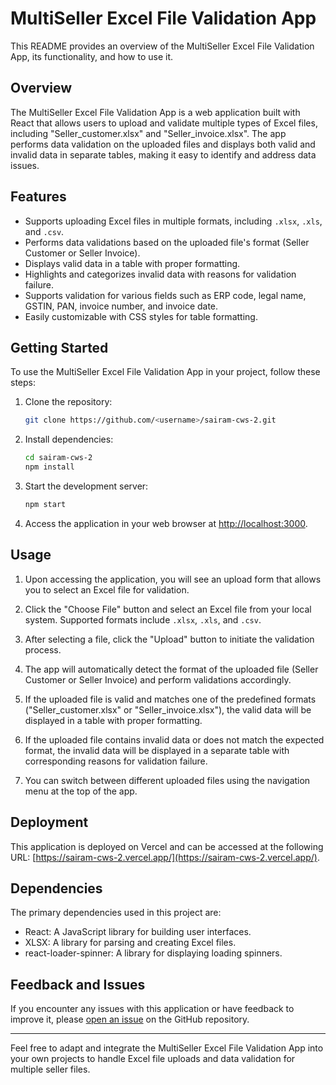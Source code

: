 # MultiSeller Excel File Validation App

This README provides an overview of the MultiSeller Excel File Validation App, its functionality, and how to use it.

## Overview

The MultiSeller Excel File Validation App is a web application built with React that allows users to upload and validate multiple types of Excel files, including "Seller_customer.xlsx" and "Seller_invoice.xlsx". The app performs data validation on the uploaded files and displays both valid and invalid data in separate tables, making it easy to identify and address data issues.

## Features

- Supports uploading Excel files in multiple formats, including `.xlsx`, `.xls`, and `.csv`.
- Performs data validations based on the uploaded file's format (Seller Customer or Seller Invoice).
- Displays valid data in a table with proper formatting.
- Highlights and categorizes invalid data with reasons for validation failure.
- Supports validation for various fields such as ERP code, legal name, GSTIN, PAN, invoice number, and invoice date.
- Easily customizable with CSS styles for table formatting.

## Getting Started

To use the MultiSeller Excel File Validation App in your project, follow these steps:

1. Clone the repository:

   ```bash
   git clone https://github.com/<username>/sairam-cws-2.git
   ```

2. Install dependencies:

   ```bash
   cd sairam-cws-2
   npm install
   ```

3. Start the development server:

   ```bash
   npm start
   ```

4. Access the application in your web browser at [http://localhost:3000](http://localhost:3000).

## Usage

1. Upon accessing the application, you will see an upload form that allows you to select an Excel file for validation.

2. Click the "Choose File" button and select an Excel file from your local system. Supported formats include `.xlsx`, `.xls`, and `.csv`.

3. After selecting a file, click the "Upload" button to initiate the validation process.

4. The app will automatically detect the format of the uploaded file (Seller Customer or Seller Invoice) and perform validations accordingly.

5. If the uploaded file is valid and matches one of the predefined formats ("Seller_customer.xlsx" or "Seller_invoice.xlsx"), the valid data will be displayed in a table with proper formatting.

6. If the uploaded file contains invalid data or does not match the expected format, the invalid data will be displayed in a separate table with corresponding reasons for validation failure.

7. You can switch between different uploaded files using the navigation menu at the top of the app.

## Deployment

This application is deployed on Vercel and can be accessed at the following URL: [https://sairam-cws-2.vercel.app/](https://sairam-cws-2.vercel.app/).

## Dependencies

The primary dependencies used in this project are:

- React: A JavaScript library for building user interfaces.
- XLSX: A library for parsing and creating Excel files.
- react-loader-spinner: A library for displaying loading spinners.

## Feedback and Issues

If you encounter any issues with this application or have feedback to improve it, please [open an issue](https://github.com/<username>/sairam-cws-2/issues) on the GitHub repository.

---

Feel free to adapt and integrate the MultiSeller Excel File Validation App into your own projects to handle Excel file uploads and data validation for multiple seller files.
